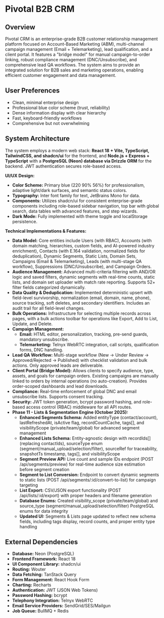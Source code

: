 # Pivotal B2B CRM

## Overview

Pivotal CRM is an enterprise-grade B2B customer relationship management platform focused on Account-Based Marketing (ABM), multi-channel campaign management (Email + Telemarketing), lead qualification, and a client portal. It features a "bridge model" for manual campaign-to-order linking, robust compliance management (DNC/Unsubscribe), and comprehensive lead QA workflows. The system aims to provide an integrated solution for B2B sales and marketing operations, enabling efficient customer engagement and data management.

## User Preferences

- Clean, minimal enterprise design
- Professional blue color scheme (trust, reliability)
- Dense information display with clear hierarchy
- Fast, keyboard-friendly workflows
- Comprehensive but not overwhelming

## System Architecture

The system employs a modern web stack: **React 18 + Vite, TypeScript, TailwindCSS, and shadcn/ui** for the frontend, and **Node.js + Express + TypeScript** with a **PostgreSQL (Neon) database via Drizzle ORM** for the backend. JWT authentication secures role-based access.

**UI/UX Design:**
- **Color Scheme:** Primary blue (220 90% 56%) for professionalism, adaptive light/dark surfaces, and semantic status colors.
- **Typography:** Inter font family for text, JetBrains Mono for data.
- **Components:** Utilizes shadcn/ui for consistent enterprise-grade components including role-based sidebar navigation, top bar with global search, data tables with advanced features, and step wizards.
- **Dark Mode:** Fully implemented with theme toggle and localStorage persistence.

**Technical Implementations & Features:**

- **Data Model:** Core entities include Users (with RBAC), Accounts (with domain matching, hierarchies, custom fields, and AI-powered industry enrichment), Contacts (with E.164 validation, normalized fields for deduplication), Dynamic Segments, Static Lists, Domain Sets, Campaigns (Email & Telemarketing), Leads (with multi-stage QA workflow), Suppressions (DNC/Unsubscribe), and Campaign Orders.
- **Audience Management:** Advanced multi-criteria filtering with AND/OR logic and saved filters, dynamic segments with real-time counts, static lists, and domain set uploader with match rate reporting. Supports 52+ filter fields categorized dynamically.
- **Data Quality & Deduplication:** Implemented deterministic upsert with field-level survivorship, normalization (email, domain, name, phone), source tracking, soft deletes, and secondary identifiers. Includes an audit trail for all field-level changes.
- **Bulk Operations:** Infrastructure for selecting multiple records across pages, with a bulk actions toolbar for operations like Export, Add to List, Update, and Delete.
- **Campaign Management:**
    - **Email:** HTML editor, personalization, tracking, pre-send guards, mandatory unsubscribe.
    - **Telemarketing:** Telnyx WebRTC integration, call scripts, qualification forms, DNC handling.
- **Lead QA Workflow:** Multi-stage workflow (New → Under Review → Approved/Rejected → Published) with checklist validation and bulk actions. Only approved leads are deliverable.
- **Client Portal (Bridge Model):** Allows clients to specify audience, type, assets, and goals for campaign orders. Existing campaigns are manually linked to orders by internal operations (no auto-creation). Provides order-scoped dashboards and lead downloads.
- **Compliance:** Real-time enforcement of global DNC and email unsubscribe lists. Supports consent tracking.
- **Security:** JWT token generation, bcrypt password hashing, and role-based access control (RBAC) middleware for all API routes.
- **Phase 11 - Lists & Segmentation Engine (October 2025):**
    - **Enhanced Segments Schema:** Added entityType (contact/account), lastRefreshedAt, isActive flag, recordCountCache, tags[], and visibilityScope (private/team/global) for advanced segment management
    - **Enhanced Lists Schema:** Entity-agnostic design with recordIds[] (replacing contactIds), sourceType enum (segment/manual_upload/selection/filter), sourceRef for traceability, snapshotTs timestamp, tags[], and visibilityScope
    - **Segment Preview API:** Live count and sample IDs endpoint (POST /api/segments/preview) for real-time audience size estimation before segment creation
    - **Segment to List Conversion:** Endpoint to convert dynamic segments to static lists (POST /api/segments/:id/convert-to-list) for campaign targeting
    - **List Export:** CSV/JSON export functionality (POST /api/lists/:id/export) with proper headers and filename generation
    - **Database Enums:** Created visibility_scope (private/team/global) and source_type (segment/manual_upload/selection/filter) PostgreSQL enums for data integrity
    - **Updated UI:** Segments & Lists page updated to reflect new schema fields, including tags display, record counts, and proper entity type handling

## External Dependencies

- **Database:** Neon (PostgreSQL)
- **Frontend Framework:** React 18
- **UI Component Library:** shadcn/ui
- **Routing:** Wouter
- **Data Fetching:** TanStack Query
- **Form Management:** React Hook Form
- **Charting:** Recharts
- **Authentication:** JWT (JSON Web Tokens)
- **Password Hashing:** bcrypt
- **Telephony Integration:** Telnyx WebRTC
- **Email Service Providers:** SendGrid/SES/Mailgun
- **Job Queue:** BullMQ + Redis